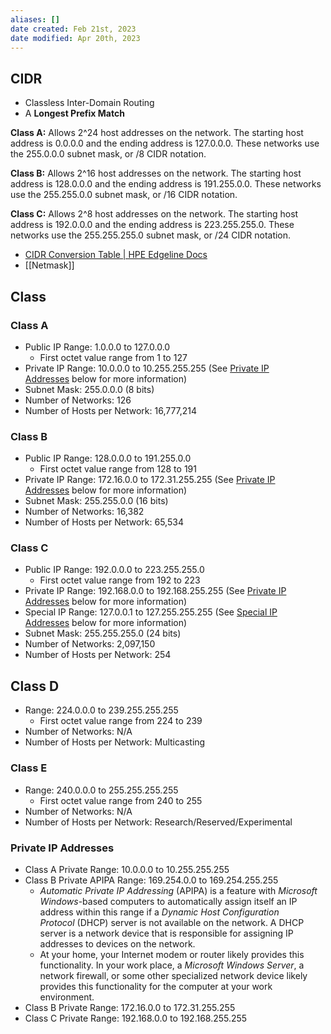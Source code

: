 ```yaml
---
aliases: []
date created: Feb 21st, 2023
date modified: Apr 20th, 2023
---
```


## CIDR
- Classless Inter-Domain Routing
- A **Longest Prefix Match**

**Class A:** Allows 2^24 host addresses on the network. The starting host address is 0.0.0.0 and the ending address is 127.0.0.0. These networks use the 255.0.0.0 subnet mask, or /8 CIDR notation.

**Class B:** Allows 2^16 host addresses on the network. The starting host address is 128.0.0.0 and the ending address is 191.255.0.0. These networks use the 255.255.0.0 subnet mask, or /16 CIDR notation.

**Class C:** Allows 2^8 host addresses on the network. The starting host address is 192.0.0.0 and the ending address is 223.255.255.0. These networks use the 255.255.255.0 subnet mask, or /24 CIDR notation.

- [CIDR Conversion Table | HPE Edgeline Docs](https://techlibrary.hpe.com/docs/otlink-wo/CIDR-Conversion-Table.html)
- [[Netmask]]

## Class

### Class A
- Public IP Range: 1.0.0.0 to 127.0.0.0
	- First octet value range from 1 to 127
- Private IP Range: 10.0.0.0 to 10.255.255.255 (See [Private IP Addresses](https://www.meridianoutpost.com/resources/articles/IP-classes.php#private) below for more information)
- Subnet Mask: 255.0.0.0 (8 bits)
- Number of Networks: 126
- Number of Hosts per Network: 16,777,214

### Class B
- Public IP Range: 128.0.0.0 to 191.255.0.0
	- First octet value range from 128 to 191
- Private IP Range: 172.16.0.0 to 172.31.255.255 (See [Private IP Addresses](https://www.meridianoutpost.com/resources/articles/IP-classes.php#private) below for more information)
- Subnet Mask: 255.255.0.0 (16 bits)
- Number of Networks: 16,382
- Number of Hosts per Network: 65,534

### Class C
- Public IP Range: 192.0.0.0 to 223.255.255.0
	- First octet value range from 192 to 223
- Private IP Range: 192.168.0.0 to 192.168.255.255 (See [Private IP Addresses](https://www.meridianoutpost.com/resources/articles/IP-classes.php#private) below for more information)
- Special IP Range: 127.0.0.1 to 127.255.255.255 (See [Special IP Addresses](https://www.meridianoutpost.com/resources/articles/IP-classes.php#special) below for more information)
- Subnet Mask: 255.255.255.0 (24 bits)
- Number of Networks: 2,097,150
- Number of Hosts per Network: 254

## Class D
- Range: 224.0.0.0 to 239.255.255.255
	- First octet value range from 224 to 239
- Number of Networks: N/A
- Number of Hosts per Network: Multicasting

### Class E
- Range: 240.0.0.0 to 255.255.255.255
	- First octet value range from 240 to 255
- Number of Networks: N/A
- Number of Hosts per Network: Research/Reserved/Experimental

### Private IP Addresses
- Class A Private Range: 10.0.0.0 to 10.255.255.255
- Class B Private APIPA Range: 169.254.0.0 to 169.254.255.255
	- _Automatic Private IP Addressing_ (APIPA) is a feature with _Microsoft Windows_-based computers to automatically assign itself an IP address within this range if a _Dynamic Host Configuration Protocol_ (DHCP) server is not available on the network. A DHCP server is a network device that is responsible for assigning IP addresses to devices on the network.  
	- At your home, your Internet modem or router likely provides this functionality. In your work place, a _Microsoft Windows Server_, a network firewall, or some other specialized network device likely provides this functionality for the computer at your work environment.
- Class B Private Range: 172.16.0.0 to 172.31.255.255
- Class C Private Range: 192.168.0.0 to 192.168.255.255